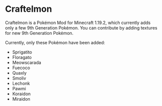 # Craftelmon
Craftelmon is a Pokémon Mod for Minecraft 1.19.2, which currently adds only a few 9th Generation Pokémon.
You can contribute by adding textures for new 9th Generation Pokémon.

Currently, only these Pokémon have been added:

* Sprigatito
* Floragato
* Meowscarada
* Fuecoco
* Quaxly
* Smoliv
* Lechonk
* Pawmi
* Koraidon
* Miraidon

